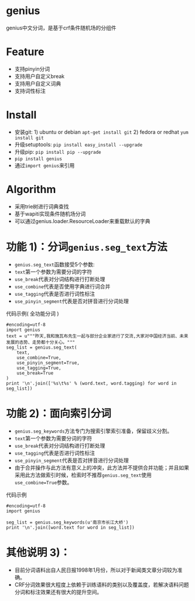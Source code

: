 genius
========
genius中文分词，是基于crf条件随机场的分组件


Feature
========

* 支持pinyin分词
* 支持用户自定义break
* 支持用户自定义词典
* 支持词性标注

Install
==========
* 安装git: 1) ubuntu or debian `apt-get install git` 2) fedora or redhat `yum install git`
* 升级setuptools: `pip install easy_install --upgrade`
* 升级pip: `pip install pip --upgrade`
* `pip install genius`
* 通过`import genius`来引用


Algorithm
==========
* 采用trie树进行词典查找
* 基于wapiti实现条件随机场分词
* 可以通过genius.loader.ResourceLoader来重载默认的字典

功能 1)：分词`genius.seg_text`方法
==============

* `genius.seg_text`函数接受5个参数: 
* `text`第一个参数为需要分词的字符 
* `use_break`代表对分词结构进行打断处理 
* `use_combine`代表是否使用字典进行词合并
* `use_tagging`代表是否进行词性标注
* `use_pinyin_segment`代表是否对拼音进行分词处理

代码示例( 全功能分词 )

    #encoding=utf-8
    import genius
    text = u"""昨天,我和施瓦布先生一起与部分企业家进行了交流,大家对中国经济当前、未来发展的态势、走势都十分关心。"""
    seg_list = genius.seg_text(
        text,
        use_combine=True,
        use_pinyin_segment=True,
        use_tagging=True,
        use_break=True
    )
    print '\n'.join(['%s\t%s' % (word.text, word.tagging) for word in seg_list])

功能 2)：面向索引分词
==============
* `genius.seg_keywords`方法专门为搜索引擎索引准备，保留歧义分割。
* `text`第一个参数为需要分词的字符 
* `use_break`代表对分词结构进行打断处理 
* `use_tagging`代表是否进行词性标注
* `use_pinyin_segment`代表是否对拼音进行分词处理
* 由于合并操作与此方法有意义上的冲突，此方法并不提供合并功能；并且如果采用此方法做索引时候，检索时不推荐`genius.seg_text`使用`use_combine=True`参数。

代码示例

    #encoding=utf-8
    import genius

    seg_list = genius.seg_keywords(u'南京市长江大桥')
    print '\n'.join([word.text for word in seg_list])


其他说明 3)：
=================
* 目前分词语料出自人民日报1998年1月份，所以对于新闻类文章分词较为准确。
* CRF分词效果很大程度上依赖于训练语料的类别以及覆盖度，若解决语料问题分词和标注效果还有很大的提升空间。
